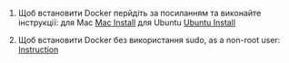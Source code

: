 1. Щоб встановити Docker перйдіть за посиланням та виконайте інструкції: 
для Mac [Mac Install](https://docs.docker.com/desktop/install/mac-install/ )
для Ubuntu [Ubuntu Install](https://docs.docker.com/desktop/install/ubuntu/)

2. Щоб встановити Docker без використання sudo,  as a non-root user: [Instruction](https://docs.docker.com/engine/install/linux-postinstall/)

